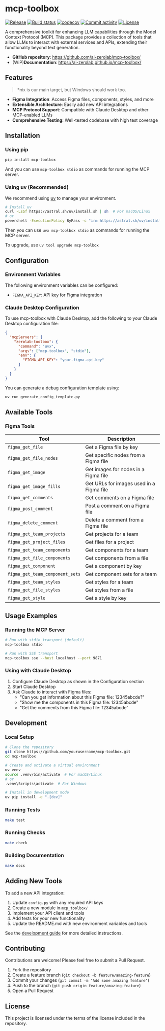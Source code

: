 # mcp-toolbox

[![Release](https://img.shields.io/github/v/release/ai-zerolab/mcp-toolbox)](https://img.shields.io/github/v/release/ai-zerolab/mcp-toolbox)
[![Build status](https://img.shields.io/github/actions/workflow/status/ai-zerolab/mcp-toolbox/main.yml?branch=main)](https://github.com/ai-zerolab/mcp-toolbox/actions/workflows/main.yml?query=branch%3Amain)
[![codecov](https://codecov.io/gh/ai-zerolab/mcp-toolbox/branch/main/graph/badge.svg)](https://codecov.io/gh/ai-zerolab/mcp-toolbox)
[![Commit activity](https://img.shields.io/github/commit-activity/m/ai-zerolab/mcp-toolbox)](https://img.shields.io/github/commit-activity/m/ai-zerolab/mcp-toolbox)
[![License](https://img.shields.io/github/license/ai-zerolab/mcp-toolbox)](https://img.shields.io/github/license/ai-zerolab/mcp-toolbox)

A comprehensive toolkit for enhancing LLM capabilities through the Model Context Protocol (MCP). This package provides a collection of tools that allow LLMs to interact with external services and APIs, extending their functionality beyond text generation.

- **GitHub repository**: <https://github.com/ai-zerolab/mcp-toolbox/>
- (WIP)**Documentation**: <https://ai-zerolab.github.io/mcp-toolbox/>

## Features

> \*nix is our main target, but Windows should work too.

- **Figma Integration**: Access Figma files, components, styles, and more
- **Extensible Architecture**: Easily add new API integrations
- **MCP Protocol Support**: Compatible with Claude Desktop and other MCP-enabled LLMs
- **Comprehensive Testing**: Well-tested codebase with high test coverage

## Installation

### Using pip

```bash
pip install mcp-toolbox
```

And you can use `mcp-toolbox stdio` as commands for running the MCP server.

### Using uv (Recommended)

We recommend using [uv](https://github.com/astral-sh/uv) to manage your environment.

```bash
# Install uv
curl -LsSf https://astral.sh/uv/install.sh | sh  # For macOS/Linux
# or
powershell -ExecutionPolicy ByPass -c "irm https://astral.sh/uv/install.ps1 | iex"  # For Windows
```

Then you can use `uvx mcp-toolbox stdio` as commands for running the MCP server.

To upgrade, use `uv tool upgrade mcp-toolbox`

## Configuration

### Environment Variables

The following environment variables can be configured:

- `FIGMA_API_KEY`: API key for Figma integration

### Claude Desktop Configuration

To use mcp-toolbox with Claude Desktop, add the following to your Claude Desktop configuration file:

```json
{
  "mcpServers": {
    "zerolab-toolbox": {
      "command": "uvx",
      "args": ["mcp-toolbox", "stdio"],
      "env": {
        "FIGMA_API_KEY": "your-figma-api-key"
      }
    }
  }
}
```

You can generate a debug configuration template using:

```bash
uv run generate_config_template.py
```

## Available Tools

### Figma Tools

| Tool | Description |
|------|-------------|
| `figma_get_file` | Get a Figma file by key |
| `figma_get_file_nodes` | Get specific nodes from a Figma file |
| `figma_get_image` | Get images for nodes in a Figma file |
| `figma_get_image_fills` | Get URLs for images used in a Figma file |
| `figma_get_comments` | Get comments on a Figma file |
| `figma_post_comment` | Post a comment on a Figma file |
| `figma_delete_comment` | Delete a comment from a Figma file |
| `figma_get_team_projects` | Get projects for a team |
| `figma_get_project_files` | Get files for a project |
| `figma_get_team_components` | Get components for a team |
| `figma_get_file_components` | Get components from a file |
| `figma_get_component` | Get a component by key |
| `figma_get_team_component_sets` | Get component sets for a team |
| `figma_get_team_styles` | Get styles for a team |
| `figma_get_file_styles` | Get styles from a file |
| `figma_get_style` | Get a style by key |

## Usage Examples

### Running the MCP Server

```bash
# Run with stdio transport (default)
mcp-toolbox stdio

# Run with SSE transport
mcp-toolbox sse --host localhost --port 9871
```

### Using with Claude Desktop

1. Configure Claude Desktop as shown in the Configuration section
2. Start Claude Desktop
3. Ask Claude to interact with Figma files:
   - "Can you get information about this Figma file: 12345abcde?"
   - "Show me the components in this Figma file: 12345abcde"
   - "Get the comments from this Figma file: 12345abcde"

## Development

### Local Setup

```bash
# Clone the repository
git clone https://github.com/yourusername/mcp-toolbox.git
cd mcp-toolbox

# Create and activate a virtual environment
uv venv
source .venv/bin/activate  # For macOS/Linux
# or
.venv\Scripts\activate  # For Windows

# Install in development mode
uv pip install -e ".[dev]"
```

### Running Tests

```bash
make test
```

### Running Checks

```bash
make check
```

### Building Documentation

```bash
make docs
```

## Adding New Tools

To add a new API integration:

1. Update `config.py` with any required API keys
2. Create a new module in `mcp_toolbox/`
3. Implement your API client and tools
4. Add tests for your new functionality
5. Update the README.md with new environment variables and tools

See the [development guide](llms.txt) for more detailed instructions.

## Contributing

Contributions are welcome! Please feel free to submit a Pull Request.

1. Fork the repository
2. Create a feature branch (`git checkout -b feature/amazing-feature`)
3. Commit your changes (`git commit -m 'Add some amazing feature'`)
4. Push to the branch (`git push origin feature/amazing-feature`)
5. Open a Pull Request

## License

This project is licensed under the terms of the license included in the repository.
